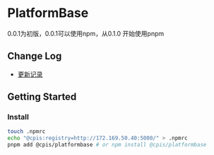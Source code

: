 # PlatformBase
0.0.1为初版，0.0.1可以使用npm，从0.1.0 开始使用pnpm
## Change Log
- [更新记录](./CHANGELOG.md)
## Getting Started

### Install
```bash
touch .npmrc
echo "@cpis:registry=http://172.169.50.40:5000/" > .npmrc
pnpm add @cpis/platformbase # or npm install @cpis/platformbase
```
